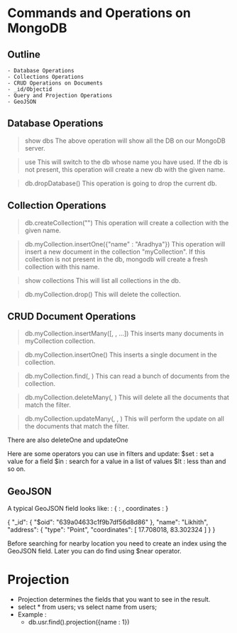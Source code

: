 # Commands and Operations on MongoDB

## Outline

    - Database Operations
    - Collections Operations
    - CRUD Operations on Documents
    - _id/Objectid
    - Query and Projection Operations
    - GeoJSON

## Database Operations

> show dbs
> The above operation will show all the DB on our MongoDB server.

> use <db-name>
> This will switch to the db whose name you have used. If the db is not present,
> this operation will create a new db with the given name.

> db.dropDatabase()
> This operation is going to drop the current db.

## Collection Operations

> db.createCollection("<collection-name>")
> This operation will create a collection with the given name.

> db.myCollection.insertOne({"name" : "Aradhya"})
> This operation will insert a new document in the collection "myCollection".
> If this collection is not present in the db, mongodb will create a fresh collection with this name.

> show collections
> This will list all collections in the db.

> db.myCollection.drop()
> This will delete the collection.

## CRUD Document Operations

> db.myCollection.insertMany([<document-1>, <document-2>, ...])
> This inserts many documents in myCollection collection.

> db.myCollection.insertOne(<document>)
> This inserts a single document in the collection.

> db.myCollection.find(<filter>, <options>)
> This can read a bunch of documents from the collection.

> db.myCollection.deleteMany(<filter>, <options>)
> This will delete all the documents that match the filter.

> db.myCollection.updateMany(<filter>, <update>, <options>)
> This will perform the update on all the documents that match the filter.

There are also deleteOne and updateOne

Here are some operators you can use in filters and update:
$set : set a value for a field
$in : search for a value in a list of values
$lt : less than
and so on.

## GeoJSON

A typical GeoJSON field looks like:
<field> : {<type> : <GeoJSON type>, coordinates : <coordinates>}

{
    "\_id": {
        "$oid": "639a04633c1f9b7df56d8d86"
        },
    "name": "Likhith",
    "address": {
        "type": "Point",
        "coordinates": [
            17.708018,
            83.302324
        ]
    }
}

Before searching for nearby location you need to create an index using the GeoJSON field. Later you can do find using $near operator.

# Projection
- Projection determines the fields that you want to see in the result.
- select * from users; vs select name from users;
- Example :
    - db.usr.find().projection({name : 1})